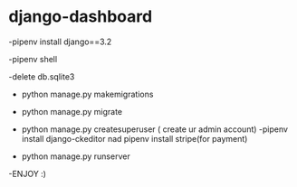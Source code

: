 # django-dashboard


-pipenv install django==3.2

-pipenv shell

-delete db.sqlite3
- python manage.py makemigrations
- python manage.py migrate
- python manage.py createsuperuser ( create ur admin account)
-pipenv install django-ckeditor nad pipenv install stripe(for payment)

- python manage.py runserver

-ENJOY :)
